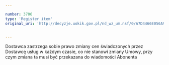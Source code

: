 ```yaml
---

number: 3706
type: 'Register item'
original_uri: 'http://decyzje.uokik.gov.pl/nd_wz_um.nsf/0/A7D4466E056A97DDC1257A750028903C?OpenDocument'


---
```


Dostawca zastrzega sobie prawo zmiany cen świadczonych przez Dostawcę usług w każdym czasie, co nie stanowi zmiany Umowy, przy czym zmiana ta musi być przekazana do wiadomości Abonenta
